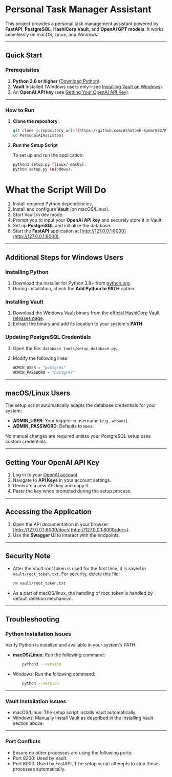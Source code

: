 # Personal Task Manager Assistant

This project provides a personal task management assistant powered by **FastAPI**, **PostgreSQL**, **HashiCorp Vault**, and **OpenAI GPT models**. It works seamlessly on macOS, Linux, and Windows.

---

## Quick Start

### Prerequisites

1. **Python 3.8 or higher** ([Download Python](#https://www.python.org/downloads/)).
2. **Vault** installed (Windows users only—see [Installing Vault on Windows](#installing-vault-on-windows)).
3. An **OpenAI API key** (see [Getting Your OpenAI API Key](#getting-your-openai-api-key)).

---

### How to Run

1. **Clone the repository**:

   ```bash
   git clone [<repository_url>](https://github.com/Ashutosh-Kumar832/PersonalAIAssistant/tree/main)
   cd PersonalAIAssistant

2. **Run the Setup Script**

    To set up and run the application:

    ```bash
    python3 setup.py (linux/ macOS).
    python setup.py (Windows).

# What the Script Will Do

1. Install required Python dependencies.
2. Install and configure **Vault** (on macOS/Linux).
3. Start Vault in dev mode.
4. Prompt you to input your **OpenAI API key** and securely store it in Vault.
5. Set up **PostgreSQL** and initialize the database.
6. Start the **FastAPI** application at [http://127.0.0.1:8000](http://127.0.0.1:8000).

---

## Additional Steps for Windows Users

### Installing Python

1. Download the installer for Python 3.8+ from [python.org](https://www.python.org/).
2. During installation, check the **Add Python to PATH** option.

### Installing Vault

1. Download the Windows Vault binary from the [official HashiCorp Vault releases page](https://www.vaultproject.io/downloads).
2. Extract the binary and add its location to your system's **PATH**.

### Updating PostgreSQL Credentials

1. Open the file: `database_tools/setup_database.py`.
2. Modify the following lines:

    ```python
    ADMIN_USER = "postgres"  
    ADMIN_PASSWORD = "postgres"
    ```

---

## macOS/Linux Users

The setup script automatically adapts the database credentials for your system:

- **ADMIN_USER**: Your logged-in username (e.g., `whoami`).
- **ADMIN_PASSWORD**: Defaults to `None`.

No manual changes are required unless your PostgreSQL setup uses custom credentials.

---

## Getting Your OpenAI API Key

1. Log in to your [OpenAI account](https://platform.openai.com/).
2. Navigate to **API Keys** in your account settings.
3. Generate a new API key and copy it.
4. Paste the key when prompted during the setup process.

---

## Accessing the Application

1. Open the API documentation in your browser: [http://127.0.0.1:8000/docs](http://127.0.0.1:8000/docs).
2. Use the **Swagger UI** to interact with the endpoints.

---

## Security Note

- After the Vault root token is used for the first time, it is saved in `vault/root_token.txt`. For security, delete this file:

  ```bash
  rm vault/root_token.txt
  ```
- As a part of macOS/linux, the handling of root_token is handled by default deletion mechanism.

---

## Troubleshooting

### Python Installation Issues

Verify Python is installed and available in your system's PATH:

- **macOS/Linux**: Run the following command:
    ```bash
        python3 --version
    ```

- Windows: Run the following command:
    ```bash
        python --version
    ```
---

### Vault Installation Issues
- macOS/Linux: The setup script installs Vault automatically.
- Windows: Manually install Vault as described in the Installing Vault section above.

---

### Port Conflicts
- Ensure no other processes are using the following ports:
- Port 8200: Used by Vault.
- Port 8000: Used by FastAPI.
T
he setup script attempts to stop these processes automatically.
